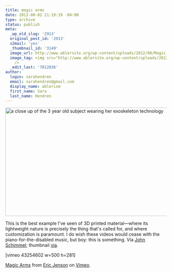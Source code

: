 ```yaml
---
title: magic arms
date: 2012-08-02 21:19:19 -04:00
type: archive
status: publish
meta:
  _wp_old_slug: '2913'
  original_post_id: '2913'
  s2mail: 'yes'
  _thumbnail_id: '3149'
  image_url: http://www.ablersite.org/wp-content/uploads/2012/08/Magic_ARms-585x329.jpg
  image_tag: <img src="http://www.ablersite.org/wp-content/uploads/2012/08/Magic_ARms-585x329.jpg"
    />
  _edit_last: '7812036'
author:
  login: sarahendren
  email: sarahendren@gmail.com
  display_name: ablerism
  first_name: Sara
  last_name: Hendren
---
```


<p><a href="http://ablersite.files.wordpress.com/2012/08/magic_arms.jpg"><img class="alignnone  wp-image-3841" title="Magic_ARms" alt="a close up of the 3 year old subject wearing her exoskeleton technology" src="{{ site.baseurl }}/uploads/magic_arms.jpg" width="600" height="338" /></a></p>
<p>This is the best example I've seen of 3D printed material—where its lightweight nature is precisely the thing that's called for, and where customization is paramount. I do wish these videos would cease with the piano-for-the-disabled music, but boy: this is something. Via <a href="http://www.base2john.com/prjcts/index.php/ramps">John Schimmel</a>; thumbnail <a href="http://www.behance.net/gallery/Magic-Arms/4696913">via</a>.</p>
<p>[vimeo 43254602 w=500 h=281]</p>
<p><a href="http://vimeo.com/43254602">Magic Arms</a> from <a href="http://vimeo.com/jenson">Eric Jenson</a> on <a href="http://vimeo.com">Vimeo</a>.</p>
